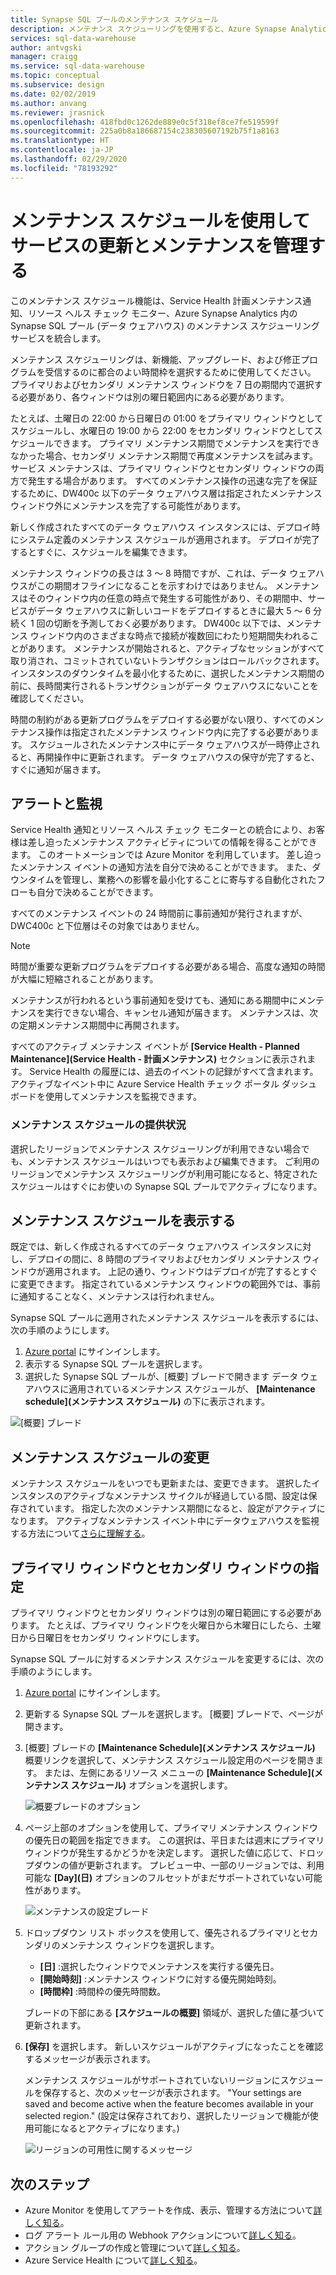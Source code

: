 ```yaml
---
title: Synapse SQL プールのメンテナンス スケジュール
description: メンテナンス スケジューリングを使用すると、Azure Synapse Analytics で新機能のロールアウト、アップグレード、パッチを行うために必要な予定メンテナンス イベントを計画することができます。
services: sql-data-warehouse
author: antvgski
manager: craigg
ms.service: sql-data-warehouse
ms.topic: conceptual
ms.subservice: design
ms.date: 02/02/2019
ms.author: anvang
ms.reviewer: jrasnick
ms.openlocfilehash: 418fbd0c1262de889e0c5f318ef8ce7fe519599f
ms.sourcegitcommit: 225a0b8a186687154c238305607192b75f1a8163
ms.translationtype: HT
ms.contentlocale: ja-JP
ms.lasthandoff: 02/29/2020
ms.locfileid: "78193292"
---
```

# <a name="use-maintenance-schedules-to-manage-service-updates-and-maintenance"></a>メンテナンス スケジュールを使用してサービスの更新とメンテナンスを管理する

このメンテナンス スケジュール機能は、Service Health 計画メンテナンス通知、リソース ヘルス チェック モニター、Azure Synapse Analytics 内の Synapse SQL プール (データ ウェアハウス) のメンテナンス スケジューリング サービスを統合します。 

メンテナンス スケジューリングは、新機能、アップグレード、および修正プログラムを受信するのに都合のよい時間枠を選択するために使用してください。 プライマリおよびセカンダリ メンテナンス ウィンドウを 7 日の期間内で選択する必要があり、各ウィンドウは別の曜日範囲内にある必要があります。

たとえば、土曜日の 22:00 から日曜日の 01:00 をプライマリ ウィンドウとしてスケジュールし、水曜日の 19:00 から 22:00 をセカンダリ ウィンドウとしてスケジュールできます。 プライマリ メンテナンス期間でメンテナンスを実行できなかった場合、セカンダリ メンテナンス期間で再度メンテナンスを試みます。 サービス メンテナンスは、プライマリ ウィンドウとセカンダリ ウィンドウの両方で発生する場合があります。 すべてのメンテナンス操作の迅速な完了を保証するために、DW400c 以下のデータ ウェアハウス層は指定されたメンテナンス ウィンドウ外にメンテナンスを完了する可能性があります。

新しく作成されたすべてのデータ ウェアハウス インスタンスには、デプロイ時にシステム定義のメンテナンス スケジュールが適用されます。 デプロイが完了するとすぐに、スケジュールを編集できます。

メンテナンス ウィンドウの長さは 3 ～ 8 時間ですが、これは、データ ウェアハウスがこの期間オフラインになることを示すわけではありません。 メンテナンスはそのウィンドウ内の任意の時点で発生する可能性があり、その期間中、サービスがデータ ウェアハウスに新しいコードをデプロイするときに最大 5 ～ 6 分続く 1 回の切断を予測しておく必要があります。 DW400c 以下では、メンテナンス ウィンドウ内のさまざまな時点で接続が複数回にわたり短期間失われることがあります。 メンテナンスが開始されると、アクティブなセッションがすべて取り消され、コミットされていないトランザクションはロールバックされます。 インスタンスのダウンタイムを最小化するために、選択したメンテナンス期間の前に、長時間実行されるトランザクションがデータ ウェアハウスにないことを確認してください。

時間の制約がある更新プログラムをデプロイする必要がない限り、すべてのメンテナンス操作は指定されたメンテナンス ウィンドウ内に完了する必要があります。 スケジュールされたメンテナンス中にデータ ウェアハウスが一時停止されると、再開操作中に更新されます。 データ ウェアハウスの保守が完了すると、すぐに通知が届きます。

## <a name="alerts-and-monitoring"></a>アラートと監視

Service Health 通知とリソース ヘルス チェック モニターとの統合により、お客様は差し迫ったメンテナンス アクティビティについての情報を得ることができます。 このオートメーションでは Azure Monitor を利用しています。 差し迫ったメンテナンス イベントの通知方法を自分で決めることができます。 また、ダウンタイムを管理し、業務への影響を最小化することに寄与する自動化されたフローも自分で決めることができます。

すべてのメンテナンス イベントの 24 時間前に事前通知が発行されますが、DWC400c と下位層はその対象ではありません。

> [!NOTE]
> 時間が重要な更新プログラムをデプロイする必要がある場合、高度な通知の時間が大幅に短縮されることがあります。

メンテナンスが行われるという事前通知を受けても、通知にある期間中にメンテナンスを実行できない場合、キャンセル通知が届きます。 メンテナンスは、次の定期メンテナンス期間中に再開されます。

すべてのアクティブ メンテナンス イベントが **[Service Health - Planned Maintenance]\(Service Health - 計画メンテナンス\)** セクションに表示されます。 Service Health の履歴には、過去のイベントの記録がすべて含まれます。 アクティブなイベント中に Azure Service Health チェック ポータル ダッシュボードを使用してメンテナンスを監視できます。

### <a name="maintenance-schedule-availability"></a>メンテナンス スケジュールの提供状況

選択したリージョンでメンテナンス スケジューリングが利用できない場合でも、メンテナンス スケジュールはいつでも表示および編集できます。 ご利用のリージョンでメンテナンス スケジューリングが利用可能になると、特定されたスケジュールはすぐにお使いの Synapse SQL プールでアクティブになります。

## <a name="view-a-maintenance-schedule"></a>メンテナンス スケジュールを表示する 

既定では、新しく作成されるすべてのデータ ウェアハウス インスタンスに対し、デプロイの間に、8 時間のプライマリおよびセカンダリ メンテナンス ウィンドウが適用されます。 上記の通り、ウィンドウはデプロイが完了するとすぐに変更できます。 指定されているメンテナンス ウィンドウの範囲外では、事前に通知することなく、メンテナンスは行われません。

Synapse SQL プールに適用されたメンテナンス スケジュールを表示するには、次の手順のようにします。

1.  [Azure portal](https://portal.azure.com/) にサインインします。
2.  表示する Synapse SQL プールを選択します。 
3.  選択した Synapse SQL プールが、[概要] ブレードで開きます データ ウェアハウスに適用されているメンテナンス スケジュールが、 **[Maintenance schedule]\(メンテナンス スケジュール\)** の下に表示されます。

![[概要] ブレード](media/sql-data-warehouse-maintenance-scheduling/clear-overview-blade.PNG)

## <a name="change-a-maintenance-schedule"></a>メンテナンス スケジュールの変更 

メンテナンス スケジュールをいつでも更新または、変更できます。 選択したインスタンスのアクティブなメンテナンス サイクルが経過している間、設定は保存されています。 指定した次のメンテナンス期間になると、設定がアクティブになります。 アクティブなメンテナンス イベント中にデータウェアハウスを監視する方法について[さらに理解する](../service-health/resource-health-overview.md)。 

## <a name="identifying-the-primary-and-secondary-windows"></a>プライマリ ウィンドウとセカンダリ ウィンドウの指定

プライマリ ウィンドウとセカンダリ ウィンドウは別の曜日範囲にする必要があります。 たとえば、プライマリ ウィンドウを火曜日から木曜日にしたら、土曜日から日曜日をセカンダリ ウィンドウにします。

Synapse SQL プールに対するメンテナンス スケジュールを変更するには、次の手順のようにします。
1.  [Azure portal](https://portal.azure.com/) にサインインします。
2.  更新する Synapse SQL プールを選択します。 [概要] ブレードで、ページが開きます。 
3.  [概要] ブレードの **[Maintenance Schedule]\(メンテナンス スケジュール\)** 概要リンクを選択して、メンテナンス スケジュール設定用のページを開きます。 または、左側にあるリソース メニューの **[Maintenance Schedule]\(メンテナンス スケジュール\)** オプションを選択します。  

    ![概要ブレードのオプション](media/sql-data-warehouse-maintenance-scheduling/maintenance-change-option.png)

4. ページ上部のオプションを使用して、プライマリ メンテナンス ウィンドウの優先日の範囲を指定できます。 この選択は、平日または週末にプライマリ  ウィンドウが発生するかどうかを決定します。 選択した値に応じて、ドロップダウンの値が更新されます。 プレビュー中、一部のリージョンでは、利用可能な **[Day]\(日\)** オプションのフルセットがまだサポートされていない可能性があります。

   ![メンテナンスの設定ブレード](media/sql-data-warehouse-maintenance-scheduling/maintenance-settings-page.png)

5. ドロップダウン リスト ボックスを使用して、優先されるプライマリとセカンダリのメンテナンス ウィンドウを選択します。
   - **[日]** :選択したウィンドウでメンテナンスを実行する優先日。
   - **[開始時刻]** :メンテナンス ウィンドウに対する優先開始時刻。
   - **[時間枠]** :時間枠の優先時間数。

   ブレードの下部にある **[スケジュールの概要]** 領域が、選択した値に基づいて更新されます。 
  
6. **[保存]** を選択します。 新しいスケジュールがアクティブになったことを確認するメッセージが表示されます。 

   メンテナンス スケジュールがサポートされていないリージョンにスケジュールを保存すると、次のメッセージが表示されます。 "Your settings are saved and become active when the feature becomes available in your selected region." (設定は保存されており、選択したリージョンで機能が使用可能になるとアクティブになります。)    

   ![リージョンの可用性に関するメッセージ](media/sql-data-warehouse-maintenance-scheduling/maintenance-not-active-toast.png)

## <a name="next-steps"></a>次のステップ
- Azure Monitor を使用してアラートを作成、表示、管理する方法について[詳しく知る](../monitoring-and-diagnostics/monitor-alerts-unified-usage.md)。
- ログ アラート ルール用の Webhook アクションについて[詳しく知る](../monitoring-and-diagnostics/monitor-alerts-unified-log-webhook.md)。
- アクション グループの作成と管理について[詳しく知る](../monitoring-and-diagnostics/monitoring-action-groups.md)。
- Azure Service Health について[詳しく知る](../service-health/service-health-overview.md)。
